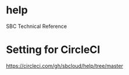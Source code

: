 # help
SBC Technical Reference



# Setting for CircleCI
https://circleci.com/gh/sbcloud/help/tree/master
